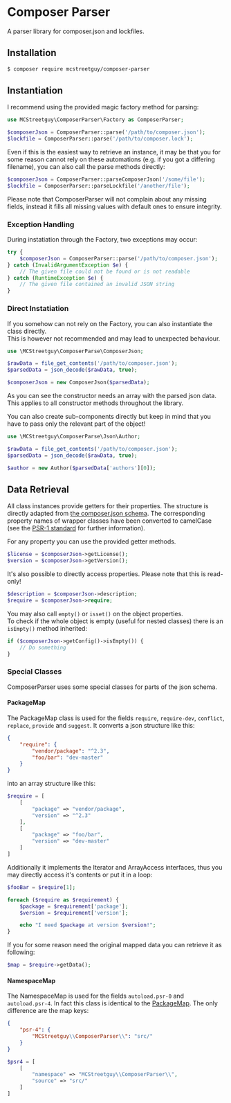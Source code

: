 # Composer Parser
A parser library for composer.json and lockfiles.

## Installation

``` bash
$ composer require mcstreetguy/composer-parser
```

## Instantiation
I recommend using the provided magic factory method for parsing:

``` php
use MCStreetguy\ComposerParser\Factory as ComposerParser;

$composerJson = ComposerParser::parse('/path/to/composer.json');
$lockfile = ComposerParser::parse('/path/to/composer.lock');
```

Even if this is the easiest way to retrieve an instance, it may be that you
for some reason cannot rely on these automations (e.g. if you got a differing filename),
you can also call the parse methods directly:

``` php
$composerJson = ComposerParser::parseComposerJson('/some/file');
$lockfile = ComposerParser::parseLockfile('/another/file');
```

Please note that ComposerParser will not complain about any missing fields, instead
it fills all missing values with default ones to ensure integrity.    

### Exception Handling
During instatiation through the Factory, two exceptions may occur:

``` php
try {
    $composerJson = ComposerParser::parse('/path/to/composer.json');
} catch (InvalidArgumentException $e) {
    // The given file could not be found or is not readable
} catch (RuntimeException $e) {
    // The given file contained an invalid JSON string
}
```

### Direct Instatiation
If you somehow can not rely on the Factory, you can also instantiate the class directly.   
This is however not recommended and may lead to unexpected behaviour.

``` php
use \MCStreetguy\ComposerParse\ComposerJson;

$rawData = file_get_contents('/path/to/composer.json');
$parsedData = json_decode($rawData, true);

$composerJson = new ComposerJson($parsedData);
```

As you can see the constructor needs an array with the parsed json data.
This applies to all constructor methods throughout the library.

You can also create sub-components directly but keep in mind that you have
to pass only the relevant part of the object!

``` php
use \MCStreetguy\ComposerParse\Json\Author;

$rawData = file_get_contents('/path/to/composer.json');
$parsedData = json_decode($rawData, true);

$author = new Author($parsedData['authors'][0]);
```

## Data Retrieval
All class instances provide getters for their properties.
The structure is directly adapted from [the composer.json schema](https://getcomposer.org/doc/04-schema.md).
The corresponding property names of wrapper classes have been converted to camelCase (see the [PSR-1 standard](https://www.php-fig.org/psr/psr-1/#4-class-constants-properties-and-method) for further information).

For any property you can use the provided getter methods.

``` php
$license = $composerJson->getLicense();
$version = $composerJson->getVersion();
```

It's also possible to directly access properties. Please note that this is read-only!

``` php
$description = $composerJson->description;
$require = $composerJson->require;
```

You may also call `empty()` or `isset()` on the object properties.    
To check if the whole object is empty (useful for nested classes) there is an `isEmpty()` method inherited:

``` php
if ($composerJson->getConfig()->isEmpty()) {
    // Do something
}
```

### Special Classes
ComposerParser uses some special classes for parts of the json schema.

#### PackageMap
The PackageMap class is used for the fields `require`, `require-dev`, `conflict`, `replace`, `provide` and `suggest`.
It converts a json structure like this:

``` json
{
    "require": {
        "vendor/package": "^2.3",
        "foo/bar": "dev-master"
    }
}
```

into an array structure like this:

``` php
$require = [
    [
        "package" => "vendor/package",
        "version" => "^2.3"
    ],
    [
        "package" => "foo/bar",
        "version" => "dev-master"
    ]
]
```

Additionally it implements the Iterator and ArrayAccess interfaces, thus you may directly access it's contents or put it in a loop:

``` php
$fooBar = $require[1];

foreach ($require as $requirement) {
    $package = $requirement['package'];
    $version = $requirement['version'];

    echo "I need $package at version $version!";
}
```

If you for some reason need the original mapped data you can retrieve it as following:

``` php
$map = $require->getData();
```

#### NamespaceMap
The NamespaceMap is used for the fields `autoload.psr-0` and `autoload.psr-4`.
In fact this class is identical to the [PackageMap](#package-map). The only difference are the map keys:

``` json
{
    "psr-4": {
        "MCStreetguy\\ComposerParser\\": "src/"
    }
}
```

``` php
$psr4 = [
    [
        "namespace" => "MCStreetguy\\ComposerParser\\",
        "source" => "src/"
    ]
]
```